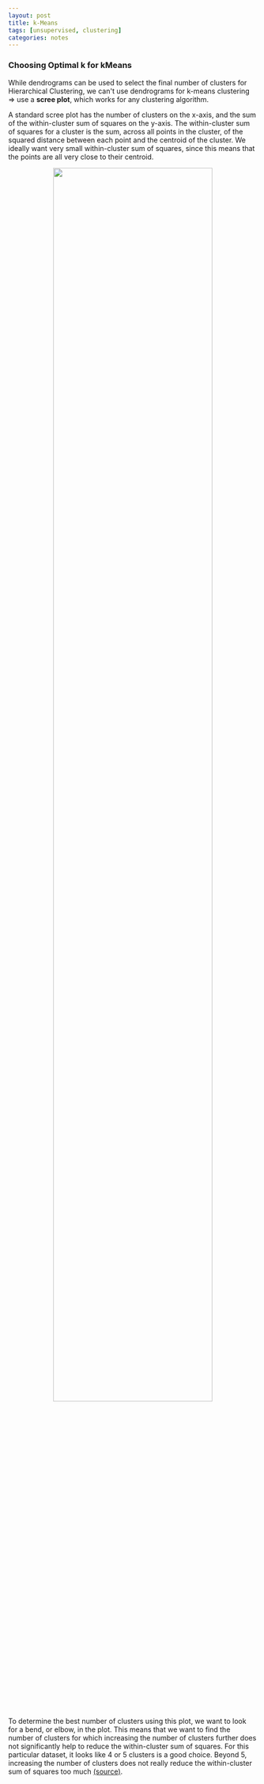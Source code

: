 ```yaml
---
layout: post
title: k-Means
tags: [unsupervised, clustering]
categories: notes
---
```


### Choosing Optimal k for kMeans
While dendrograms can be used to select the final number of clusters for Hierarchical Clustering, we can't use dendrograms for k-means clustering => use a **scree plot**, which works for any clustering algorithm.

A standard scree plot has the number of clusters on the x-axis, and the sum of the within-cluster sum of squares on the y-axis. The within-cluster sum of squares for a cluster is the sum, across all points in the cluster, of the squared distance between each point and the centroid of the cluster.  We ideally want very small within-cluster sum of squares, since this means that the points are all very close to their centroid. 

<p align="center">
  <img src="../../img/post-img/unsupervised/clustering/2.png" height="80%" width="80%">
</p>

To determine the best number of clusters using this plot, we want to look for a bend, or elbow, in the plot. This means that we want to find the number of clusters for which increasing the number of clusters further does not significantly help to reduce the within-cluster sum of squares. For this particular dataset, it looks like 4 or 5 clusters is a good choice. Beyond 5, increasing the number of clusters does not really reduce the within-cluster sum of squares too much [(source)][1].


[1]: https://courses.edx.org/courses/course-v1:MITx+15.071x+2T2017/courseware/d32b0c36ff484c228b8117257349d0e6/312aa7d9e6f9438397c13b1cfb3ea76b/?child=first


